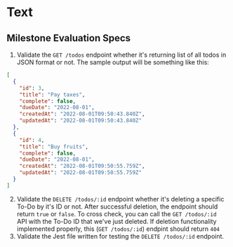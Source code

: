 # Text

## Milestone Evaluation Specs

1. Validate the `GET /todos` endpoint whether it's returning list of all todos in JSON format or not.
The sample output will be something like this:
```json
[
  {
    "id": 3,
    "title": "Pay taxes",
    "complete": false,
    "dueDate": "2022-08-01",
    "createdAt": "2022-08-01T09:50:43.840Z",
    "updatedAt": "2022-08-01T09:50:43.840Z"
  },
  {
    "id": 4,
    "title": "Buy fruits",
    "complete": false,
    "dueDate": "2022-08-01",
    "createdAt": "2022-08-01T09:50:55.759Z",
    "updatedAt": "2022-08-01T09:50:55.759Z"
  }
]   
```

2. Validate the `DELETE /todos/:id` endpoint whether it's deleting a specific To-Do by it's ID or not. After successful deletion, the endpoint should return `true` or `false`. To cross check, you can call the `GET /todos/:id` API with the To-Do ID that we've just deleted. If deletion functionality implemented properly, this (`GET /todos/:id`) endpint should return `404`
3. Validate the Jest file written for testing the `DELETE /todos/:id` endpoint.